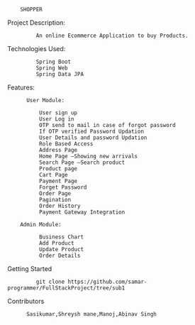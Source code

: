         SHOPPER

Project Description:
        
             An online Ecommerce Application to buy Products.
             
Technologies Used:

             Spring Boot
             Spring Web
             Spring Data JPA
      
 Features:

          User Module:

              User sign up
              User Log in
              OTP send to mail in case of forgot password
              If OTP verified Password Updation
              User Details and password Updation
              Role Based Access
              Address Page
              Home Page –Showing new arrivals
              Search Page –Search product
              Product page
              Cart Page
              Payment Page
              Forget Password 
              Order Page
              Pagination
              Order History
              Payment Gateway Integration

        Admin Module:

              Business Chart
              Add Product
              Update Product
              Order Details
              
              
  Getting Started

             git clone https://github.com/samar-programmer/FullStackProject/tree/sub1


  Contributors

          Sasikumar,Shreysh mane,Manoj,Abinav Singh
